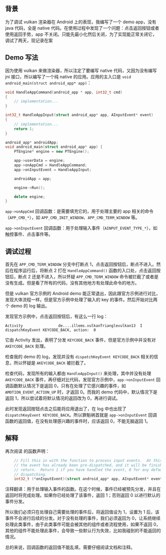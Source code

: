 ## 背景

为了调试 vulkan 渲染器在 Android 上的表现，我编写了一个 demo app，没有 java 代码，全是 native 代码。在使用过程中发现了一个问题：点击返回按钮或者使用返回手势，app 不关闭。只能先最小化然后关闭，为了实现能正常关闭它，调试了两天，现记录在案

## Demo 写法

因为使用 vulkan 来做渲染器，所以注定了要编写 native 代码，又因为没有编写 jni 接口，所以编写了一个纯 native 的应用。应用的主入口是 `void android_main(struct android_app* app)`：

```c++
void HandleAppCommand(android_app * app, int32_t cmd)
{
    // implementation...
}

int32_t HandleAppInput(struct android_app* app, AInputEvent* event)
{
    // implementation...
    return 1;
}

android_app* androidApp;
void android_main(struct android_app* app) {
    PTEngine* engine = new PTEngine();

    app->userData = engine;
    app->onAppCmd = HandleAppCommand;
    app->onInputEvent = HandleAppInput;

    androidApp = app;

    engine->Run();

    delete engine;
}
```

`app->onAppCmd` 回调函数：是需要填充它的，用于处理主要的 app 相关的命令（`APP_CMD_*`），如 `APP_CMD_INIT_WINDOW`、`APP_CMD_TERM_WINDOW` 等。

`app->onInputEvent` 回调函数：用于处理输入事件（`AINPUT_EVENT_TYPE_*`），如触控事件、点击事件等。

## 调试过程

首先在 `APP_CMD_TERM_WINDOW` 分支中打断点 1，点击返回按钮后，断点不进入。然后在程序运行后，将断点 2 打在 `HandleAppCommand()` 函数的入口处，点击返回按钮后，断点 2 还是不进入，所以怀疑 `APP_CMD_TERM_WINDOW` 命令被拦截了或者是没有生成。但是看了所有的代码，没有其他地方有处理此命令的地方。

但是 vulkan 官方示例的 Android demo 能正常退出，因此跟官方示例进行对比，发现大体流程一样。但是官方示例中处理了输入的 key 的事件。然后开始对比两个 demo 的 log 输出。

发现官方示例中，点击返回按钮后，有这么一行 log：

```log
Activity                de....illems.vulkanTrianglevulkan13  I  dispatchKeyEvent KEYCODE_BACK, action:  0
```

它由 Activity 发出，表明了分发 `KEYCODE_BACK` 事件，但是官方示例中并没有对 `AKEYCODE_BACK` 处理。

检查我的 demo 的 log，发现并没有 `dispatchKeyEvent KEYCODE_BACK` 相关的信息，所以怀疑是 `AKEYCODE_BACK` 被拦截了。

检查代码，发现所有的输入都由 `HandleAppInput()` 来处理，其中并没有处理 `AKEYCODE_BACK` 事件，再仔细对比代码，发现官方示例中，`app->onInputEvent` 回调函数默认情况下是返回 0，只有在处理了它感兴趣的事件，如 `AMOTION_EVENT_ACTION_UP` 时，才返回 0。而我的 demo 代码中，默认情况下是返回 1，所以尝试着将默认情况的返回改为 0，再进行调试。

此时发现返回按钮点击之后能将应用退出了，在 log 中也出现了 `dispatchKeyEvent KEYCODE_BACK`。所以罪魁祸首就是 `app->onInputEvent` 回调函数的返回值，在没有处理感兴趣的事件时，应该返回 0，不能无脑返回 1。

## 解释

再次阅读 的函数声明：

```c++
    // Fill this in with the function to process input events.  At this point
    // the event has already been pre-dispatched, and it will be finished upon
    // return.  Return 1 if you have handled the event, 0 for any default
    // dispatching.
    int32_t (*onInputEvent)(struct android_app* app, AInputEvent* event);
```

注释翻译：用于处理输入事件的函数。在这个时候，事件已经被预先分发，并且在返回时将完成处理。如果你已经处理了该事件，返回 1；否则返回 0 以进行默认的事件分发。

所以我们必须只在处理自己需要处理的事件后，将返回值设为 1，设置为 1 后，该事件不会进行后续的分发。对于没有处理的事件，我们必须返回为 0，让系统继续处理此类事件，由于此类事件可能会被其他的组件或者流程使用，如果不返回 0，其他的组件不能处理此事件，会导致一些默认行为失效，比如我碰到的不能返回的情况。

总的来说，回调函数的返回值不能乱填，需要仔细阅读文档和注释。